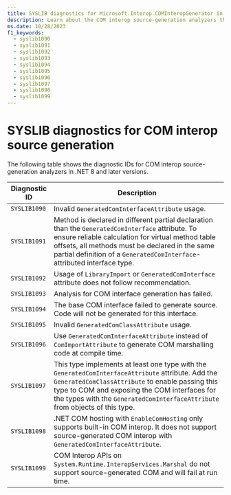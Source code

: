 ```yaml
---
title: SYSLIB diagnostics for Microsoft.Interop.COMInteropGenerator in .NET 8 and later
description: Learn about the COM interop source-generation analyzers that generate compile-time suggestions SYSLIB1090 through SYSLIB1099.
ms.date: 10/28/2023
f1_keywords:
  - syslib1090
  - syslib1091
  - syslib1092
  - syslib1093
  - syslib1094
  - syslib1095
  - syslib1096
  - syslib1097
  - syslib1098
  - syslib1099
---
```

# SYSLIB diagnostics for COM interop source generation

The following table shows the diagnostic IDs for COM interop source-generation analyzers in .NET 8 and later versions.

| Diagnostic ID | Description |
| - | - |
|  `SYSLIB1090` | Invalid `GeneratedComInterfaceAttribute` usage. |
|  `SYSLIB1091` | Method is declared in different partial declaration than the `GeneratedComInterface` attribute. To ensure reliable calculation for virtual method table offsets, all methods must be declared in the same partial definition of a `GeneratedComInterface`-attributed interface type. |
| `SYSLIB1092` | Usage of `LibraryImport` or `GeneratedComInterface` attribute does not follow recommendation. |
| `SYSLIB1093` | Analysis for COM interface generation has failed. |
| `SYSLIB1094` | The base COM interface failed to generate source. Code will not be generated for this interface. |
| `SYSLIB1095` | Invalid `GeneratedComClassAttribute` usage. |
| `SYSLIB1096` | Use `GeneratedComInterfaceAttribute` instead of `ComImportAttribute` to generate COM marshalling code at compile time. |
| `SYSLIB1097` | This type implements at least one type with the `GeneratedComInterfaceAttribute` attribute. Add the `GeneratedComClassAttribute` to enable passing this type to COM and exposing the COM interfaces for the types with the `GeneratedComInterfaceAttribute` from objects of this type. |
| `SYSLIB1098` | .NET COM hosting with `EnableComHosting` only supports built-in COM interop. It does not support source-generated COM interop with `GeneratedComInterfaceAttribute`. |
| `SYSLIB1099` | COM Interop APIs on `System.Runtime.InteropServices.Marshal` do not support source-generated COM and will fail at run time. |

